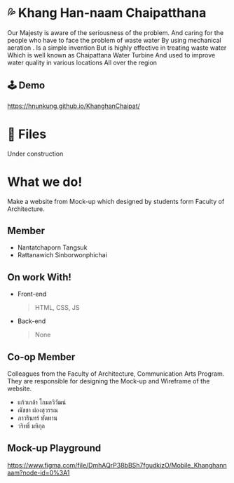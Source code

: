 # 💦 Khang Han-naam Chaipatthana 

Our Majesty is aware of the seriousness of the problem. And caring for the people who have to face the problem of waste water By using mechanical aeration . Is a simple invention But is highly effective in treating waste water Which is well known as Chaipattana Water Turbine And used to improve water quality in various locations All over the region

## 🕹 Demo
https://hnunkung.github.io/KhanghanChaipat/

# 📂 Files
Under construction

# What we do!
Make a website from Mock-up which designed by students form Faculty of Architecture.

## Member
- Nantatchaporn Tangsuk
- Rattanawich Sinborwonphichai

## On work With!
- Front-end
	> HTML, CSS, JS

- Back-end
	> None

## Co-op Member

Colleagues from the Faculty of Architecture, Communication Arts Program. They are responsible for designing the Mock-up and Wireframe of the website.
- แก้วเกล้า โกมลวิวัฒน์ 
- ณัชชา ผ่องสุวรรณ 
- ภาวรินทร์ ทัดทาน 
- วริทธิ์ มหิกุล

## Mock-up Playground
https://www.figma.com/file/DmhAQrP38bBSh7fgudkizO/Mobile_Khanghannaam?node-id=0%3A1

